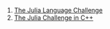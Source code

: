 1. [The Julia Language Challenge](https://nextjournal.com/sdanisch/the-julia-challenge)
1. [The Julia Challenge in C++](https://medium.com/@wolfv/the-julia-challenge-in-c-21272d36c002)
